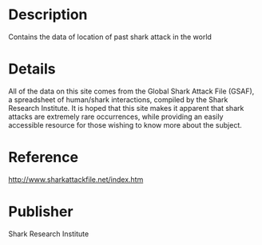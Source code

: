 # Description

Contains the data of location of past shark attack in the world

# Details

All of the data on this site comes from the Global Shark Attack File (GSAF), a spreadsheet of human/shark interactions, compiled by the Shark Research Institute. It is hoped that this site makes it apparent that shark attacks are extremely rare occurrences, while providing an easily accessible resource for those wishing to know more about the subject.

# Reference

http://www.sharkattackfile.net/index.htm

# Publisher

Shark Research Institute
